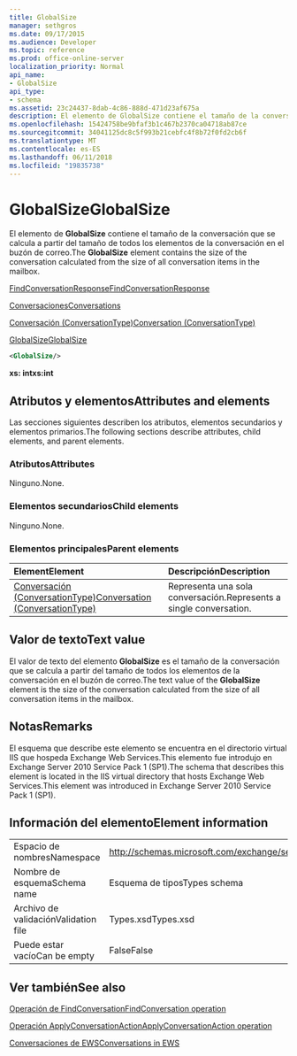 ```yaml
---
title: GlobalSize
manager: sethgros
ms.date: 09/17/2015
ms.audience: Developer
ms.topic: reference
ms.prod: office-online-server
localization_priority: Normal
api_name:
- GlobalSize
api_type:
- schema
ms.assetid: 23c24437-8dab-4c86-888d-471d23af675a
description: El elemento de GlobalSize contiene el tamaño de la conversación que se calcula a partir del tamaño de todos los elementos de la conversación en el buzón de correo.
ms.openlocfilehash: 15424758be9bfaf3b1c467b2370ca04718ab87ce
ms.sourcegitcommit: 34041125dc8c5f993b21cebfc4f8b72f0fd2cb6f
ms.translationtype: MT
ms.contentlocale: es-ES
ms.lasthandoff: 06/11/2018
ms.locfileid: "19835738"
---
```

# <a name="globalsize"></a><span data-ttu-id="e2d2d-103">GlobalSize</span><span class="sxs-lookup"><span data-stu-id="e2d2d-103">GlobalSize</span></span>

<span data-ttu-id="e2d2d-104">El elemento de **GlobalSize** contiene el tamaño de la conversación que se calcula a partir del tamaño de todos los elementos de la conversación en el buzón de correo.</span><span class="sxs-lookup"><span data-stu-id="e2d2d-104">The **GlobalSize** element contains the size of the conversation calculated from the size of all conversation items in the mailbox.</span></span> 
  
[<span data-ttu-id="e2d2d-105">FindConversationResponse</span><span class="sxs-lookup"><span data-stu-id="e2d2d-105">FindConversationResponse</span></span>](findconversationresponse.md)
  
[<span data-ttu-id="e2d2d-106">Conversaciones</span><span class="sxs-lookup"><span data-stu-id="e2d2d-106">Conversations</span></span>](conversations-ex15websvcsotherref.md)
  
[<span data-ttu-id="e2d2d-107">Conversación (ConversationType)</span><span class="sxs-lookup"><span data-stu-id="e2d2d-107">Conversation (ConversationType)</span></span>](conversation-conversationtype.md)
  
[<span data-ttu-id="e2d2d-108">GlobalSize</span><span class="sxs-lookup"><span data-stu-id="e2d2d-108">GlobalSize</span></span>](globalsize.md)
  
```XML
<GlobalSize/>
```

 <span data-ttu-id="e2d2d-109">**xs: int**</span><span class="sxs-lookup"><span data-stu-id="e2d2d-109">**xs:int**</span></span>
## <a name="attributes-and-elements"></a><span data-ttu-id="e2d2d-110">Atributos y elementos</span><span class="sxs-lookup"><span data-stu-id="e2d2d-110">Attributes and elements</span></span>

<span data-ttu-id="e2d2d-111">Las secciones siguientes describen los atributos, elementos secundarios y elementos primarios.</span><span class="sxs-lookup"><span data-stu-id="e2d2d-111">The following sections describe attributes, child elements, and parent elements.</span></span>
  
### <a name="attributes"></a><span data-ttu-id="e2d2d-112">Atributos</span><span class="sxs-lookup"><span data-stu-id="e2d2d-112">Attributes</span></span>

<span data-ttu-id="e2d2d-113">Ninguno.</span><span class="sxs-lookup"><span data-stu-id="e2d2d-113">None.</span></span>
  
### <a name="child-elements"></a><span data-ttu-id="e2d2d-114">Elementos secundarios</span><span class="sxs-lookup"><span data-stu-id="e2d2d-114">Child elements</span></span>

<span data-ttu-id="e2d2d-115">Ninguno.</span><span class="sxs-lookup"><span data-stu-id="e2d2d-115">None.</span></span>
  
### <a name="parent-elements"></a><span data-ttu-id="e2d2d-116">Elementos principales</span><span class="sxs-lookup"><span data-stu-id="e2d2d-116">Parent elements</span></span>

|<span data-ttu-id="e2d2d-117">**Element**</span><span class="sxs-lookup"><span data-stu-id="e2d2d-117">**Element**</span></span>|<span data-ttu-id="e2d2d-118">**Descripción**</span><span class="sxs-lookup"><span data-stu-id="e2d2d-118">**Description**</span></span>|
|:-----|:-----|
|[<span data-ttu-id="e2d2d-119">Conversación (ConversationType)</span><span class="sxs-lookup"><span data-stu-id="e2d2d-119">Conversation (ConversationType)</span></span>](conversation-conversationtype.md) <br/> |<span data-ttu-id="e2d2d-120">Representa una sola conversación.</span><span class="sxs-lookup"><span data-stu-id="e2d2d-120">Represents a single conversation.</span></span>  <br/> |
   
## <a name="text-value"></a><span data-ttu-id="e2d2d-121">Valor de texto</span><span class="sxs-lookup"><span data-stu-id="e2d2d-121">Text value</span></span>

<span data-ttu-id="e2d2d-122">El valor de texto del elemento **GlobalSize** es el tamaño de la conversación que se calcula a partir del tamaño de todos los elementos de la conversación en el buzón de correo.</span><span class="sxs-lookup"><span data-stu-id="e2d2d-122">The text value of the **GlobalSize** element is the size of the conversation calculated from the size of all conversation items in the mailbox.</span></span> 
  
## <a name="remarks"></a><span data-ttu-id="e2d2d-123">Notas</span><span class="sxs-lookup"><span data-stu-id="e2d2d-123">Remarks</span></span>

<span data-ttu-id="e2d2d-124">El esquema que describe este elemento se encuentra en el directorio virtual IIS que hospeda Exchange Web Services.This elemento fue introdujo en Exchange Server 2010 Service Pack 1 (SP1).</span><span class="sxs-lookup"><span data-stu-id="e2d2d-124">The schema that describes this element is located in the IIS virtual directory that hosts Exchange Web Services.This element was introduced in Exchange Server 2010 Service Pack 1 (SP1).</span></span>
  
## <a name="element-information"></a><span data-ttu-id="e2d2d-125">Información del elemento</span><span class="sxs-lookup"><span data-stu-id="e2d2d-125">Element information</span></span>

|||
|:-----|:-----|
|<span data-ttu-id="e2d2d-126">Espacio de nombres</span><span class="sxs-lookup"><span data-stu-id="e2d2d-126">Namespace</span></span>  <br/> |http://schemas.microsoft.com/exchange/services/2006/types  <br/> |
|<span data-ttu-id="e2d2d-127">Nombre de esquema</span><span class="sxs-lookup"><span data-stu-id="e2d2d-127">Schema name</span></span>  <br/> |<span data-ttu-id="e2d2d-128">Esquema de tipos</span><span class="sxs-lookup"><span data-stu-id="e2d2d-128">Types schema</span></span>  <br/> |
|<span data-ttu-id="e2d2d-129">Archivo de validación</span><span class="sxs-lookup"><span data-stu-id="e2d2d-129">Validation file</span></span>  <br/> |<span data-ttu-id="e2d2d-130">Types.xsd</span><span class="sxs-lookup"><span data-stu-id="e2d2d-130">Types.xsd</span></span>  <br/> |
|<span data-ttu-id="e2d2d-131">Puede estar vacío</span><span class="sxs-lookup"><span data-stu-id="e2d2d-131">Can be empty</span></span>  <br/> |<span data-ttu-id="e2d2d-132">False</span><span class="sxs-lookup"><span data-stu-id="e2d2d-132">False</span></span>  <br/> |
   
## <a name="see-also"></a><span data-ttu-id="e2d2d-133">Ver también</span><span class="sxs-lookup"><span data-stu-id="e2d2d-133">See also</span></span>



[<span data-ttu-id="e2d2d-134">Operación de FindConversation</span><span class="sxs-lookup"><span data-stu-id="e2d2d-134">FindConversation operation</span></span>](findconversation-operation.md)
  
[<span data-ttu-id="e2d2d-135">Operación ApplyConversationAction</span><span class="sxs-lookup"><span data-stu-id="e2d2d-135">ApplyConversationAction operation</span></span>](applyconversationaction-operation.md)


[<span data-ttu-id="e2d2d-136">Conversaciones de EWS</span><span class="sxs-lookup"><span data-stu-id="e2d2d-136">Conversations in EWS</span></span>](http://msdn.microsoft.com/library/91e64629-db6c-4c94-9dcb-d386232e8467%28Office.15%29.aspx)

